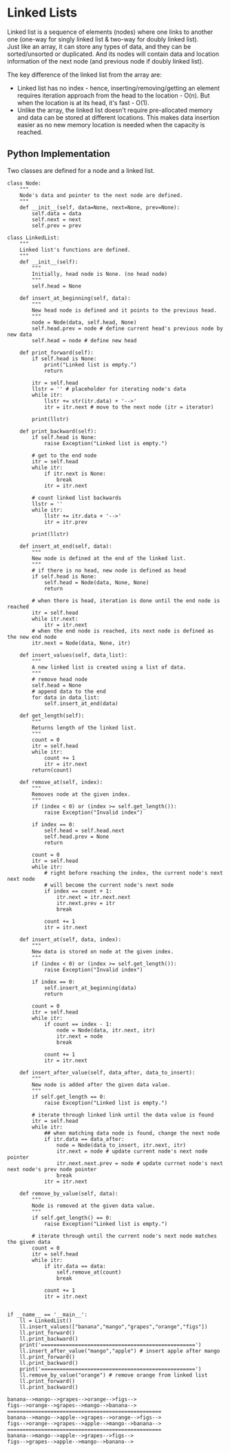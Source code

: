 # Linked Lists
Linked list is a sequence of elements (nodes) where one links to another one (one-way for singly linked list & two-way for doubly linked list). <br>
Just like an array, it can store any types of data, and they can be sorted/unsorted or duplicated. And its nodes will contain data and location information
of the next node (and previous node if doubly linked list).

The key difference of the linked list from the array are:
- Linked list has no index - hence, inserting/removing/getting an element requires iteration approach from the head to the location - O(n). 
But when the location is at its head, it's fast - O(1).
- Unlike the array, the linked list doesn't require pre-allocated memory and data can be stored at different locations. This makes data insertion easier as
no new memory location is needed when the capacity is reached. 

## Python Implementation
Two classes are defined for a node and a linked list. 

    class Node:  
        """
        Node's data and pointer to the next node are defined.
        """
        def __init__(self, data=None, next=None, prev=None):
            self.data = data
            self.next = next
            self.prev = prev
        
    class LinkedList:
        """
        Linked list's functions are defined.
        """
        def __init__(self):
            """
            Initially, head node is None. (no head node)
            """
            self.head = None

        def insert_at_beginning(self, data):
            """
            New head node is defined and it points to the previous head.
            """
            node = Node(data, self.head, None) 
            self.head.prev = node # define current head's previous node by new data
            self.head = node # define new head

        def print_forward(self):
            if self.head is None:
                print("Linked list is empty.")
                return

            itr = self.head
            llstr = '' # placeholder for iterating node's data
            while itr:
                llstr += str(itr.data) + '-->'
                itr = itr.next # move to the next node (itr = iterator)

            print(llstr)

        def print_backward(self):
            if self.head is None:
                raise Exception("Linked list is empty.")

            # get to the end node
            itr = self.head
            while itr:
                if itr.next is None:
                    break
                itr = itr.next

            # count linked list backwards
            llstr = ''
            while itr:
                llstr += itr.data + '-->'
                itr = itr.prev

            print(llstr)

        def insert_at_end(self, data):
            """
            New node is defined at the end of the linked list.
            """
            # if there is no head, new node is defined as head
            if self.head is None:  
                self.head = Node(data, None, None)
                return

            # when there is head, iteration is done until the end node is reached
            itr = self.head
            while itr.next: 
                itr = itr.next
            # when the end node is reached, its next node is defined as the new end node
            itr.next = Node(data, None, itr)

        def insert_values(self, data_list):
            """
            A new linked list is created using a list of data.
            """
            # remove head node
            self.head = None 
            # append data to the end
            for data in data_list:
                self.insert_at_end(data)

        def get_length(self):
            """
            Returns length of the linked list.
            """
            count = 0
            itr = self.head
            while itr:
                count += 1
                itr = itr.next
            return(count)

        def remove_at(self, index):
            """
            Removes node at the given index.
            """
            if (index < 0) or (index >= self.get_length()):
                raise Exception("Invalid index")

            if index == 0:
                self.head = self.head.next
                self.head.prev = None
                return

            count = 0
            itr = self.head
            while itr:
                # right before reaching the index, the current node's next next node 
                # will become the current node's next node
                if index == count + 1:
                    itr.next = itr.next.next
                    itr.next.prev = itr
                    break

                count += 1
                itr = itr.next

        def insert_at(self, data, index):
            """
            New data is stored on node at the given index.
            """
            if (index < 0) or (index >= self.get_length()):
                raise Exception("Invalid index")

            if index == 0:
                self.insert_at_beginning(data)
                return

            count = 0 
            itr = self.head
            while itr:
                if count == index - 1:
                    node = Node(data, itr.next, itr)
                    itr.next = node
                    break

                count += 1
                itr = itr.next

        def insert_after_value(self, data_after, data_to_insert):
            """
            New node is added after the given data value.
            """
            if self.get_length == 0:
                raise Exception("Linked list is empty.")

            # iterate through linked link until the data value is found
            itr = self.head
            while itr:
                ## when matching data node is found, change the next node
                if itr.data == data_after:
                    node = Node(data_to_insert, itr.next, itr)
                    itr.next = node # update current node's next node pointer
                    itr.next.next.prev = node # update currnet node's next next node's prev node pointer
                    break
                itr = itr.next

        def remove_by_value(self, data):
            """
            Node is removed at the given data value.
            """
            if self.get_length() == 0:
                raise Exception("Linked list is empty.")

            # iterate through until the current node's next node matches the given data
            count = 0
            itr = self.head
            while itr:
                if itr.data == data:
                    self.remove_at(count)
                    break

                count += 1
                itr = itr.next

            
    if __name__ == '__main__':
        ll = LinkedList()
        ll.insert_values(["banana","mango","grapes","orange","figs"])
        ll.print_forward()
        ll.print_backward()
        print('==================================================')
        ll.insert_after_value("mango","apple") # insert apple after mango
        ll.print_forward()
        ll.print_backward()
        print('==================================================')
        ll.remove_by_value("orange") # remove orange from linked list
        ll.print_forward()
        ll.print_backward()
        
    banana-->mango-->grapes-->orange-->figs-->
    figs-->orange-->grapes-->mango-->banana-->
    ==================================================
    banana-->mango-->apple-->grapes-->orange-->figs-->
    figs-->orange-->grapes-->apple-->mango-->banana-->
    ==================================================
    banana-->mango-->apple-->grapes-->figs-->
    figs-->grapes-->apple-->mango-->banana-->
            
            
            
            
            
            
            
            
            
            
            
            
            
            
            
            
            
